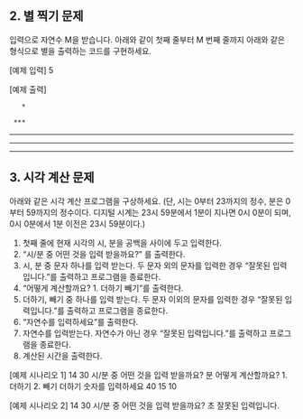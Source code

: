 ## 2. 별 찍기 문제

입력으로 자연수 M을 받습니다. 아래와 같이 첫째 줄부터 M 번째 줄까지 아래와 같은 형식으로 별을 출력하는 코드를 구현하세요.

[예제 입력]
5

[예제 출력]

       *

     ***

   *****

  *******

*********

## 3. 시각 계산 문제

아래와 같은 시각 계산 프로그램을 구상하세요. (단, 시는 0부터 23까지의 정수, 분은 0부터 59까지의 정수이다. 디지털 시계는 23시 59분에서 1분이 지나면 0시 0분이 되며, 0시 0분에서 1분 이전은 23시 59분이다.)

1. 첫째 줄에 현재 시각의 시, 분을 공백을 사이에 두고 입력한다.
2. “시/분 중 어떤 것을 입력 받을까요?” 를 출력한다.
3. 시, 분 중 문자 하나를 입력 받는다. 두 문자 외의 문자를 입력한 경우 “잘못된 입력입니다.”를 출력하고 프로그램을 종료한다.
4. “어떻게 계산할까요? 1. 더하기 빼기”를 출력한다.
5. 더하기, 빼기 중 하나를 입력 받는다. 두 문자 이외의 문자를 입력한 경우 “잘못된 입력입니다.”를 출력하고 프로그램을 종료한다.
6. “자연수를 입력하세요”를 출력한다.
7. 자연수를 입력받는다. 자연수가 아닌 경우 “잘못된 입력입니다.”를 출력하고 프로그램을 종료한다.
8. 계산된 시간을 출력한다.

[예제 시나리오 1]
14 30
시/분 중 어떤 것을 입력 받을까요?
분
어떻게 계산할까요? 1. 더하기 2. 빼기
더하기
숫자를 입력하세요
40
15 10

[예제 시나리오 2]
14 30
시/분 중 어떤 것을 입력 받을까요?
초
잘못된 입력입니다.